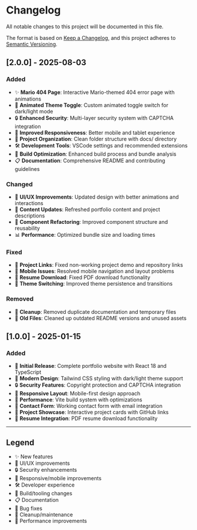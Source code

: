 # Changelog

All notable changes to this project will be documented in this file.

The format is based on [Keep a Changelog](https://keepachangelog.com/en/1.0.0/),
and this project adheres to [Semantic Versioning](https://semver.org/spec/v2.0.0.html).

## [2.0.0] - 2025-08-03

### Added
- ✨ **Mario 404 Page**: Interactive Mario-themed 404 error page with animations
- 🎨 **Animated Theme Toggle**: Custom animated toggle switch for dark/light mode
- 🔒 **Enhanced Security**: Multi-layer security system with CAPTCHA integration
- 📱 **Improved Responsiveness**: Better mobile and tablet experience
- 🎯 **Project Organization**: Clean folder structure with docs/ directory
- 🛠️ **Development Tools**: VSCode settings and recommended extensions
- 🔧 **Build Optimization**: Enhanced build process and bundle analysis
- 📋 **Documentation**: Comprehensive README and contributing guidelines

### Changed
- 🎨 **UI/UX Improvements**: Updated design with better animations and interactions
- 📝 **Content Updates**: Refreshed portfolio content and project descriptions
- 🔄 **Component Refactoring**: Improved component structure and reusability
- 📊 **Performance**: Optimized bundle size and loading times

### Fixed
- 🐛 **Project Links**: Fixed non-working project demo and repository links
- 📱 **Mobile Issues**: Resolved mobile navigation and layout problems
- 🔗 **Resume Download**: Fixed PDF download functionality
- 🎨 **Theme Switching**: Improved theme persistence and transitions

### Removed
- 🧹 **Cleanup**: Removed duplicate documentation and temporary files
- 📄 **Old Files**: Cleaned up outdated README versions and unused assets

## [1.0.0] - 2025-01-15

### Added
- 🎉 **Initial Release**: Complete portfolio website with React 18 and TypeScript
- 🎨 **Modern Design**: Tailwind CSS styling with dark/light theme support
- 🔒 **Security Features**: Copyright protection and CAPTCHA integration
- 📱 **Responsive Layout**: Mobile-first design approach
- 🚀 **Performance**: Vite build system with optimizations
- 📧 **Contact Form**: Working contact form with email integration
- 🎯 **Project Showcase**: Interactive project cards with GitHub links
- 📄 **Resume Integration**: PDF resume download functionality

---

## Legend
- ✨ New features
- 🎨 UI/UX improvements  
- 🔒 Security enhancements
- 📱 Responsive/mobile improvements
- 🛠️ Developer experience
- 🔧 Build/tooling changes
- 📋 Documentation
- 🐛 Bug fixes
- 🧹 Cleanup/maintenance
- 🚀 Performance improvements
